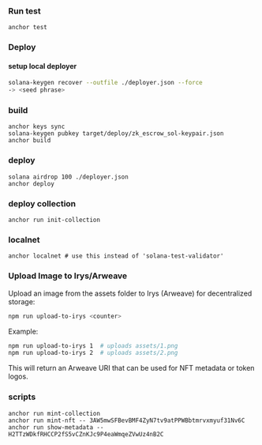 ### Run test

`anchor test`

### Deploy

#### setup local deployer

```sh
solana-keygen recover --outfile ./deployer.json --force
-> <seed phrase>
```

### build

```
anchor keys sync
solana-keygen pubkey target/deploy/zk_escrow_sol-keypair.json
anchor build
```

### deploy

```
solana airdrop 100 ./deployer.json
anchor deploy
```
### deploy collection
```
anchor run init-collection
```

### localnet
```
anchor localnet # use this instead of 'solana-test-validator'
```

### Upload Image to Irys/Arweave

Upload an image from the assets folder to Irys (Arweave) for decentralized storage:

```sh
npm run upload-to-irys <counter>
```

Example:

```sh
npm run upload-to-irys 1  # uploads assets/1.png
npm run upload-to-irys 2  # uploads assets/2.png
```

This will return an Arweave URI that can be used for NFT metadata or token logos.

### scripts
```
anchor run mint-collection
anchor run mint-nft -- 3AW5mwSFBevBMF4ZyN7tv9atPPWBbtmrvxmyuf31Nv6C
anchor run show-metadata -- H2TTzWDkfRHCCP2fS5vCZnKJc9P4eaWmqeZVwUz4nB2C
```
